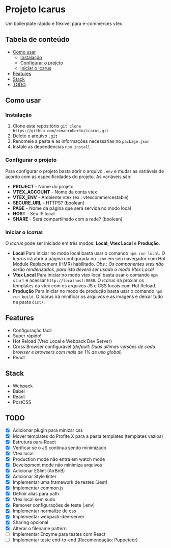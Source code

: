 # Projeto Icarus

Um boilerplate rápido e flexível para e-commerces vtex

## Tabela de conteúdo

* [Como usar](#como-usar)
    * [Instalação](#instalação)
    * [Configurar o projeto](#configurar-o-projeto)
    * [Iniciar o Icarus](#inicar-o-icarus)
* [Features](#features)
* [Stack](#stack)
* [TODO](#todo)

## Como usar

### Instalação

1. Clone este repositório `git clone https://github.com/renanroberto/icarus.git`
2. Delete o arquivo `.git`
3. Renomeie a pasta e as informações necessarias no `package.json`
4. Instale as dependencias `npm install`

### Configurar o projeto

Para configurar o projeto basta abrir o arquivo `.env` e mudar as variáveis de acordo com as especificidades do projeto. As variáveis são:
- **PROJECT** - Nome do projeto
- **VTEX_ACCOUNT** - Nome da conta vtex
- **VTEX_ENV** - Ambiente vtex (ex.: vtexcommercestable)
- **SECURE_URL** - HTTPS? (boolean)
- **PAGE** - Nome da página que será servida no modo local
- **HOST** - Seu IP local
- **SHARE** - Será compartilhado com a rede? (boolean)

### Iniciar o *Icarus*

O *Icarus* pode ser iniciado em três modos: **Local**, **Vtex Local** e **Produção**.

- **Local**
Para iniciar no modo local basta usar o comando `npm run local`. O *Icarus* irá abrir a página configurada no `.env` em seu navegador com Hot Module Replacement (HMR) habilitado.
*Obs.: Os componentes vtex não serão renderizados, para isto deverá ser usado o modo Vtex Local*
- **Vtex Local**
Para iniciar no modo vtex local basta usar o comando `npm start` e acessar `http://localhost:8080`. O *Icarus* irá proxiar os templates da vtex com os arquivos JS e CSS locais com Hot Reload.
- **Produção**
Para iniciar no modo de produção basta usar o comando `npm run build`. O Icarus irá minificar os arquivos e as imagens e deixar tudo na pasta `dist/`.

## Features

- Configuração fácil
- Super rápido!
- Hot Reload (Vtex Local e Webpack Dev Server)
- Cross Browser configurável (*default: Duas ultimas versões de cada browser e browsers com mais de 1% de uso global*)
- React

## Stack

- Webpack
- Babel
- React
- PostCSS

## TODO

- [x] Adicionar plugin para minizar css
- [x] Mover templates do Profite X para a pasta templates (templates vazios)
- [x] Estrutura para React
- [x] Verificar se o JS continua sendo minimizado
- [x] Vtex local
- [x] Production mode não entra em watch mode
- [x] Development mode não minimiza arquivos
- [x] Adicionar ESlint (AirBnB)
- [x] Adicionar Style linter
- [x] Implementar uma framework de testes (Jest)
- [x] Implementar common.js
- [x] Definir alias para path
- [x] Vtex local sem sudo
- [x] Remover configurações de teste (.env)
- [x] Implementar normalize de css
- [x] Implementar webpack-dev-server
- [x] Sharing opcional
- [x] Alterar o filename pattern
- [ ] Implementar Enzyme para testes com React
- [ ] Implementar teste end-to-end (Recomendação: Puppeteer)
